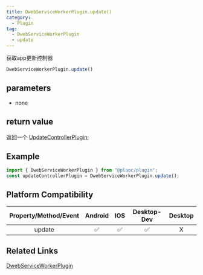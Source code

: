 ```yaml
---
title: DwebServiceWorkerPlugin.update()
category:
  - Plugin
tag:
  - DwebServiceWorkerPlugin
  - update
---
```


获取app更新控制器

```js
DwebServiceWorkerPlugin.update()
```

## parameters

  - none

## return value

  返回一个 [UpdateControllerPlugin](../update-controller/index.md);  

## Example
```js
import { DwebServiceWorkerPlugin } from "@plaoc/plugin";
const updateControllerPlugin = DwebServiceWorkerPlugin.update();
```


## Platform Compatibility

| Property/Method/Event| Android | IOS | Desktop-Dev | Desktop |
|:------------:|:-------:|:---:|:-----------:|:-------:|
| update     | ✅       | ✅  | ✅          | X       |

## Related Links

[DwebServiceWorkerPlugin](../dweb-service-worker/index.md)


